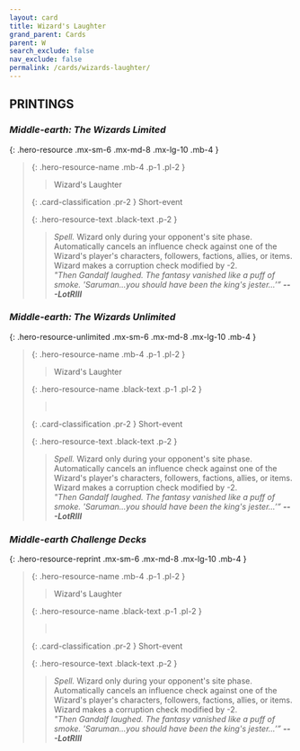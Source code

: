 ```yaml
---
layout: card
title: Wizard's Laughter
grand_parent: Cards
parent: W
search_exclude: false
nav_exclude: false
permalink: /cards/wizards-laughter/
---
```


## PRINTINGS


### _Middle-earth: The Wizards Limited_

{: .hero-resource .mx-sm-6 .mx-md-8 .mx-lg-10 .mb-4 }
> {: .hero-resource-name .mb-4 .p-1 .pl-2 }
> > <div class="card-mp"></div>
> > <div class="card-name">Wizard's Laughter</div>
>
> {: .card-classification .pr-2 }
> Short-event
>
> {: .hero-resource-text .black-text .p-2 }
> > _Spell._ Wizard only during your opponent's site phase. Automatically cancels an influence check against one of the Wizard's player's characters, followers, factions, allies, or items. Wizard makes a corruption check modified by -2. <br>_"Then Gandalf laughed. The fantasy vanished like a puff of smoke. 'Saruman...you should have been the king's jester...’”_ ***---&#65279;LotRIII*** 
> 

### _Middle-earth: The Wizards Unlimited_

{: .hero-resource-unlimited .mx-sm-6 .mx-md-8 .mx-lg-10 .mb-4 }
> {: .hero-resource-name .mb-4 .p-1 .pl-2 }
> > <div class="card-mp"></div>
> > <div class="card-name">Wizard's Laughter</div>
>
> {: .hero-resource-name .black-text .p-1 .pl-2 }
> > &nbsp;
>
> {: .card-classification .pr-2 }
> Short-event
>
> {: .hero-resource-text .black-text .p-2 }
> > _Spell._ Wizard only during your opponent's site phase. Automatically cancels an influence check against one of the Wizard's player's characters, followers, factions, allies, or items. Wizard makes a corruption check modified by -2. <br>_"Then Gandalf laughed. The fantasy vanished like a puff of smoke. 'Saruman...you should have been the king's jester...’”_ ***---&#65279;LotRIII*** 
> 

### _Middle-earth Challenge Decks_

{: .hero-resource-reprint .mx-sm-6 .mx-md-8 .mx-lg-10 .mb-4 }
> {: .hero-resource-name .mb-4 .p-1 .pl-2 }
> > <div class="card-mp"></div>
> > <div class="card-name">Wizard's Laughter</div>
>
> {: .hero-resource-name .black-text .p-1 .pl-2 }
> > &nbsp;
>
> {: .card-classification .pr-2 }
> Short-event
>
> {: .hero-resource-text .black-text .p-2 }
> > _Spell._ Wizard only during your opponent's site phase. Automatically cancels an influence check against one of the Wizard's player's characters, followers, factions, allies, or items. Wizard makes a corruption check modified by -2. <br>_"Then Gandalf laughed. The fantasy vanished like a puff of smoke. 'Saruman...you should have been the king's jester...’”_ ***---&#65279;LotRIII*** 
> 
